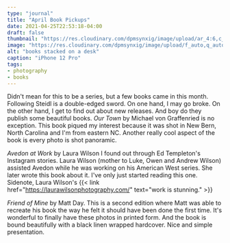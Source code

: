 ```yaml
---
type: "journal"
title: "April Book Pickups"
date: 2021-04-25T22:53:18-04:00
draft: false
thumbnail: "https://res.cloudinary.com/dpmsynxig/image/upload/ar_4:6,c_fill,f_auto,h_467,q_auto:good,w_700/v1619405339/2021%20Posts/2021-04-25/IMG_1925.jpg"
image: "https://res.cloudinary.com/dpmsynxig/image/upload/f_auto,q_auto:good/v1619405339/2021%20Posts/2021-04-25/IMG_1925.jpg"
alt: "books stacked on a desk"
caption: "iPhone 12 Pro"
tags:
- photography
- books
---
```


Didn't mean for this to be a series, but a few books came in this month. Following Steidl is a double-edged sword. On one hand, I may go broke. On the other hand, I get to find out about new releases. And boy do they publish some beautiful books. _Our Town_ by Michael von Graffenried is no exception. This book piqued my interest because it was shot in New Bern, North Carolina and I'm from eastern NC. Another really cool aspect of the book is every photo is shot panoramic.

_Avedon at Work_ by Laura Wilson I found out through Ed Templeton's Instagram stories. Laura Wilson (mother to Luke, Owen and Andrew Wilson) assisted Avedon while he was working on his American West series. She later wrote this book about it. I've only just started reading this one. Sidenote, Laura Wilson's {{< link href="https://laurawilsonphotography.com/" text="work is stunning." >}}

_Friend of Mine_ by Matt Day. This is a second edition where Matt was able to recreate his book the way he felt it should have been done the first time. It's wonderful to finally have these photos in printed form. And the book is bound beautifully with a black linen wrapped hardcover. Nice and simple presentation. 
